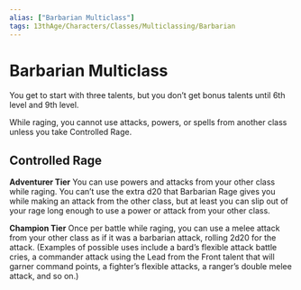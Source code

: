 ```yaml
---
alias: ["Barbarian Multiclass"]
tags: 13thAge/Characters/Classes/Multiclassing/Barbarian
---
```

# Barbarian Multiclass

You get to start with three talents, but you don’t get bonus talents until 6th level and 9th level.

While raging, you cannot use attacks, powers, or spells from another class unless you take Controlled Rage.

## Controlled Rage

**Adventurer Tier**
You can use powers and attacks from your other class while raging. You can’t use the extra d20 that Barbarian Rage gives you while making an attack from the other class, but at least you can slip out of your rage long enough to use a power or attack from your other class.

**Champion Tier**
Once per battle while raging, you can use a melee attack from your other class as if it was a barbarian attack, rolling 2d20 for the attack. (Examples of possible uses include a bard’s flexible attack battle cries, a commander attack using the Lead from the Front talent that will garner command points, a fighter’s flexible attacks, a ranger’s double melee attack, and so on.)